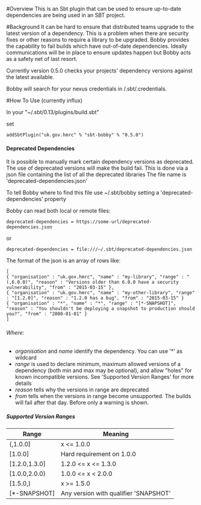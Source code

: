 #Overview
This is an Sbt plugin that can be used to ensure up-to-date dependencies are being used in an SBT project.

#Background
It can be hard to ensure that distributed teams upgrade to the latest version of a dependency. This is a problem when there are security fixes or other reasons to require a library to be upgraded. Bobby provides the capability to fail builds which have out-of-date dependencies. Ideally communications will be in place to ensure updates happen but Bobby acts as a safety net of last resort.

Currently version 0.5.0 checks your projects' dependency versions against the latest available.

Bobby will search for your nexus credentials in /.sbt/.credentials.

#How To Use (currently influx)

In your "~/.sbt/0.13/plugins/build.sbt"

set
```
addSbtPlugin("uk.gov.hmrc" % "sbt-bobby" % "0.5.0")
```


#### Deprecated Dependencies

It is possible to manually mark certain dependency versions as deprecated. The use of deprecated versions will make the build fail.
This is done via a json file containing the list of all the deprecated libraries
The file name is 'deprecated-dependencies.json'

To tell Bobby where to find this file use ~/.sbt/bobby setting a 'deprecated-dependencies' property

Bobby can read both local or remote files:
```
deprecated-dependencies = https://some-url/deprecated-dependencies.json
```
or
```
deprecated-dependencies = file:///~/.sbt/deprecated-dependencies.json
```


The format of the json is an array of rows like:
```
[
{ "organisation" : "uk.gov.hmrc", "name" : "my-library", "range" : "(,6.0.0)", "reason" : "Versions older than 6.0.0 have a security vulnerability", "from" : "2015-03-15" },
{ "organisation" : "uk.gov.hmrc", "name" : "my-other-library", "range" : "[1.2.0]", "reason" : "1.2.0 has a bug", "from" : "2015-03-15" }
{ "organisation" : "*", "name" : "*", "range" : "[*-SNAPSHOT]", "reason" : "You shouldn't be deploying a snapshot to production should you?", "from" : "2000-01-01" }
]
```

###### Where:
* _organisation_ and _name_ identify the dependency. You can use '*' as wildcard
* _range_ is used to declare minimum, maximum allowed versions of a dependency (both min and max may be optional), and allow "holes" for known incompatible versions. See 'Supported Version Ranges' for more details
* _reason_ tells why the versions in range are deprecated
* _from_ tells when the versions in range become unsupported. The builds will fail after that day. Before only a warning is shown.


##### Supported Version Ranges
| Range  | Meaning  |
|---|---|
| (,1.0.0]  | x <= 1.0.0  |
| [1.0.0]  | Hard requirement on 1.0.0  |
| [1.2.0,1.3.0]  | 1.2.0 <= x <= 1.3.0  |
| [1.0.0,2.0.0)  | 1.0.0 <= x < 2.0.0  |
| [1.5.0,)  | x >= 1.5.0  |
| [*-SNAPSHOT] | Any version with qualifier 'SNAPSHOT' |






